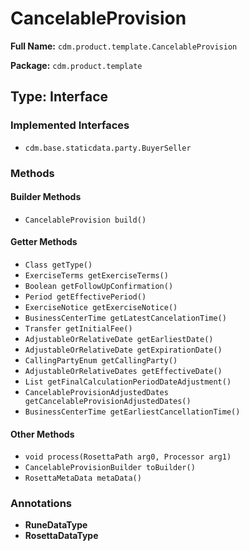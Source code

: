 # CancelableProvision

**Full Name:** `cdm.product.template.CancelableProvision`

**Package:** `cdm.product.template`

## Type: Interface

### Implemented Interfaces

- `cdm.base.staticdata.party.BuyerSeller`

### Methods

#### Builder Methods

- `CancelableProvision build()`

#### Getter Methods

- `Class getType()`
- `ExerciseTerms getExerciseTerms()`
- `Boolean getFollowUpConfirmation()`
- `Period getEffectivePeriod()`
- `ExerciseNotice getExerciseNotice()`
- `BusinessCenterTime getLatestCancelationTime()`
- `Transfer getInitialFee()`
- `AdjustableOrRelativeDate getEarliestDate()`
- `AdjustableOrRelativeDate getExpirationDate()`
- `CallingPartyEnum getCallingParty()`
- `AdjustableOrRelativeDates getEffectiveDate()`
- `List getFinalCalculationPeriodDateAdjustment()`
- `CancelableProvisionAdjustedDates getCancelableProvisionAdjustedDates()`
- `BusinessCenterTime getEarliestCancellationTime()`

#### Other Methods

- `void process(RosettaPath arg0, Processor arg1)`
- `CancelableProvisionBuilder toBuilder()`
- `RosettaMetaData metaData()`

### Annotations

- **RuneDataType**
- **RosettaDataType**

